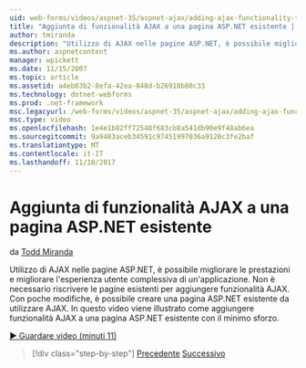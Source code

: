 ```yaml
---
uid: web-forms/videos/aspnet-35/aspnet-ajax/adding-ajax-functionality-to-an-existing-aspnet-page
title: "Aggiunta di funzionalità AJAX a una pagina ASP.NET esistente | Documenti Microsoft"
author: tmiranda
description: "Utilizzo di AJAX nelle pagine ASP.NET, è possibile migliorare le prestazioni e migliorare l'esperienza utente complessiva di un'applicazione. Non è necessario riscrivere le pagine esistenti..."
ms.author: aspnetcontent
manager: wpickett
ms.date: 11/15/2007
ms.topic: article
ms.assetid: a4eb03b2-8efa-42ea-848d-b26918b80c33
ms.technology: dotnet-webforms
ms.prod: .net-framework
msc.legacyurl: /web-forms/videos/aspnet-35/aspnet-ajax/adding-ajax-functionality-to-an-existing-aspnet-page
msc.type: video
ms.openlocfilehash: 1e4e1b82ff72548f683cb8a541db90e9f48ab6ea
ms.sourcegitcommit: 9a9483aceb34591c97451997036a9120c3fe2baf
ms.translationtype: MT
ms.contentlocale: it-IT
ms.lasthandoff: 11/10/2017
---
```

<a name="adding-ajax-functionality-to-an-existing-aspnet-page"></a>Aggiunta di funzionalità AJAX a una pagina ASP.NET esistente
====================
da [Todd Miranda](https://github.com/tmiranda)

Utilizzo di AJAX nelle pagine ASP.NET, è possibile migliorare le prestazioni e migliorare l'esperienza utente complessiva di un'applicazione. Non è necessario riscrivere le pagine esistenti per aggiungere funzionalità AJAX. Con poche modifiche, è possibile creare una pagina ASP.NET esistente da utilizzare AJAX. In questo video viene illustrato come aggiungere funzionalità AJAX a una pagina ASP.NET esistente con il minimo sforzo.

[&#9654; Guardare video (minuti 11)](https://channel9.msdn.com/Blogs/ASP-NET-Site-Videos/adding-ajax-functionality-to-an-existing-aspnet-page)

>[!div class="step-by-step"]
[Precedente](aspnet-ajax-support-in-visual-studio-2008.md)
[Successivo](creating-and-using-an-ajax-enabled-web-service-in-a-web-site.md)

